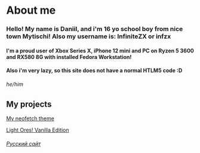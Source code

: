 # About me
### Hello! My name is Daniil, and i'm 16 yo school boy from nice town Mytischi! Also my username is: InfiniteZX or infzx
#### I'm a proud user of Xbox Series X, iPhone 12 mini and PC on Ryzen 5 3600 and RX580 8G with installed Fedora Workstation!
#### Also i'm very lazy, so this site does not have a normal HTLM5 code :D
###### he/him
## My projects
[My neofetch theme](https://github.com/InfiniteZX/neofetch-themes/releases/tag/Release)

[Light Ores! Vanilla Edition](https://modrinth.com/resourcepack/light-ores!)




###### [Русский сайт](https://infinitezx.github.io/ru)
